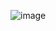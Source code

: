 ![image](https://user-images.githubusercontent.com/83164668/121807865-9818ce80-cc73-11eb-9b87-4736a475a14b.png)
